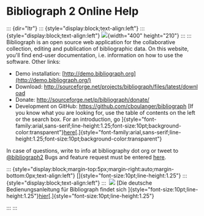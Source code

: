 Bibliograph 2 Online Help
=========================
::: {dir="ltr"}
::: {style="display:block;text-align:left"}
::: {style="display:block;text-align:left"}
![](_/rsrc/1409518235283/home/Overview.png%3Fheight=210&width=400){width="400" height="210"}
:::
:::
Bibliograph is an open source web application for the collaborative collection, editing and publication of bibliographic data. On this website, you'll find end-user documentation, i.e. information on how to use the software. Other links:
-   Demo installation: [http://demo.bibliograph.org](http://demo.bibliograph.org/)
-   Download: <http://sourceforge.net/projects/bibliograph/files/latest/download>
-   Donate: <http://sourceforge.net/p/bibliograph/donate/>
-   Development on GitHub: <https://github.com/cboulanger/bibliograph>
[If you know what you are looking for, use the table of contents on the left or the search box. For an introduction, go ]{style="font-family:arial,sans-serif;line-height:1.25;font-size:10pt;background-color:transparent"}[here](overview.html)[.]{style="font-family:arial,sans-serif;line-height:1.25;font-size:10pt;background-color:transparent"}

In case of questions, write to info at bibliography dot org or tweet to [@bibliograph2](https://twitter.com/bibliograph2) Bugs and feature request must be entered [here](https://github.com/cboulanger/bibliograph/issues/new). 

::: {style="display:block;margin-top:5px;margin-right:auto;margin-bottom:0px;text-align:left"}
[]{style="font-size:10pt;line-height:1.25"}
::: {style="display:block;text-align:left"}
:::
 ![](_/rsrc/1403020696604/home/de.png) [Die deutsche Bedienungsanleitung für Bibliograph findet sich ]{style="font-size:10pt;line-height:1.25"}[hier](https://sites.google.com/a/bibliograph.org/docs-v2-de)[.]{style="font-size:10pt;line-height:1.25"}


:::
:::
